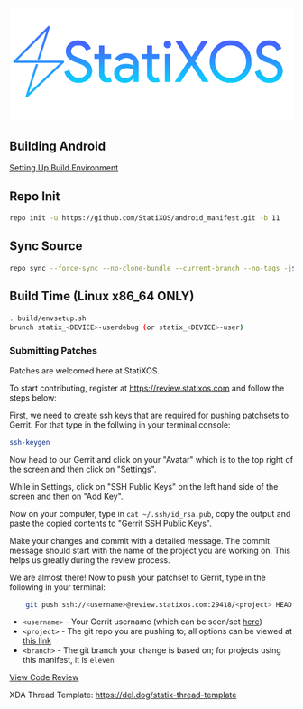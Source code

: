 [<center><img src="https://raw.githubusercontent.com/sourajitk/STX-Logo/main/stx-2020.png"/></center>](https://github.com/StatiXOS)

## Building Android ##
[Setting Up Build Environment](https://itz63c.github.io/posts/android-build-env/)

## Repo Init ##
```bash
repo init -u https://github.com/StatiXOS/android_manifest.git -b 11
```
## Sync Source ##
```bash
repo sync --force-sync --no-clone-bundle --current-branch --no-tags -j$(nproc --all)
```
## Build Time (Linux x86_64 ONLY) ##
```bash
. build/envsetup.sh
brunch statix_<DEVICE>-userdebug (or statix_<DEVICE>-user)
```
### Submitting Patches ###

Patches are welcomed here at StatiXOS. 

To start contributing, register at https://review.statixos.com and follow the steps below:

First, we need to create ssh keys that are required for pushing patchsets to Gerrit. For that type in the follwing in your terminal console:

```bash
ssh-keygen
```

Now head to our Gerrit and click on your "Avatar" which is to the top right of the screen and then click on "Settings".

While in Settings, click on "SSH Public Keys" on the left hand side of the screen and then on "Add Key".

Now on your computer, type in ``cat ~/.ssh/id_rsa.pub``, copy the output and paste the copied contents to "Gerrit SSH Public Keys".

Make your changes and commit with a detailed message. The commit message should start with the name of the project you are working on. This helps us greatly during the review process.

We are almost there! Now to push your patchset to Gerrit, type in the following in your terminal:

```bash
    git push ssh://<username>@review.statixos.com:29418/<project> HEAD:refs/for/11
```

* `<username>` - Your Gerrit username (which can be seen/set [here](https://review.statixos.com/#/settings/))
* `<project>` - The git repo you are pushing to; all options can be viewed at [this link](https://review.statixos.com/#/admin/projects/)
* `<branch>` - The git branch your change is based on; for projects using this manifest, it is `eleven`

[View Code Review](https://review.statixos.com/)

XDA Thread Template: https://del.dog/statix-thread-template
